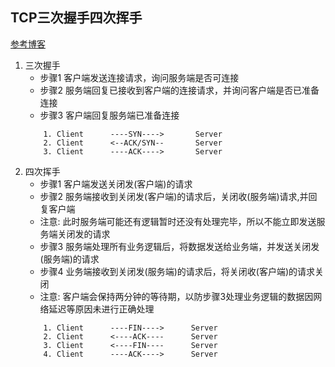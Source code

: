 ## TCP三次握手四次挥手
[参考博客](https://www.cnblogs.com/clarenceyang/p/10191944.html)
1. 三次握手
    - 步骤1 客户端发送连接请求，询问服务端是否可连接
    - 步骤2 服务端回复已接收到客户端的连接请求，并询问客户端是否已准备连接
    - 步骤3 客户端回复服务端已准备连接
    ```
        1. Client      ----SYN---->       Server
        2. Client      <--ACK/SYN--       Server
        3. Client      ----ACK---->       Server
    ```
2. 四次挥手
    - 步骤1 客户端发送关闭发(客户端)的请求
    - 步骤2 服务端接收到关闭发(客户端)的请求后，关闭收(服务端)请求,并回复客户端
    - 注意: 此时服务端可能还有逻辑暂时还没有处理完毕，所以不能立即发送服务端关闭发的请求
    - 步骤3 服务端处理所有业务逻辑后，将数据发送给业务端，并发送关闭发(服务端)的请求
    - 步骤4 业务端接收到关闭发(服务端)的请求后，将关闭收(客户端)的请求关闭
    - 注意: 客户端会保持两分钟的等待期，以防步骤3处理业务逻辑的数据因网络延迟等原因未进行正确处理
    ```
        1. Client      ----FIN---->      Server
        2. Client      <----ACK----      Server
        3. Client      <----FIN----      Server
        4. Client      ----ACK---->      Server
    ```